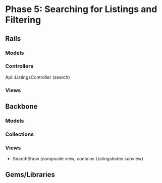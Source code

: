 # Phase 5: Searching for Listings and Filtering

## Rails
### Models

### Controllers
Api::ListingsController (search)

### Views

## Backbone
### Models

### Collections

### Views
* SearchShow (composite view, contains ListingsIndex subview)

## Gems/Libraries
